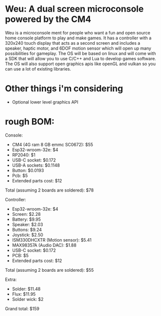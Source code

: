 # Weu: A dual screen microconsole powered by the CM4

Weu is a microconsole ment for people who 
want a fun and open source home console 
platform to play and make games. It has 
a controller with a 320x240 touch display 
that acts as a second screen and includes 
a speaker, haptic motor, and 6DOF motion 
sensor which will open up many possibilities 
for gameplay. The OS will be based on linux and
will come with a SDK that will allow you to use 
C/C++ and Lua to develop games software. The OS
will also support open graphics apis like openGL
and vulkan so you can use a lot of existing libraries.

# Other things i'm considering

- Optional lower level graphics API

# rough BOM:

Console:

- CM4 (4G ram 8 GB emmc SC0672): $55
- Esp32-wroom-32e: $4
- RP2040: $1
- USB-C socket: $0.172
- USB-A sockets: $0.1148
- Button: $0.0193
- Pcb: $5
- Extended parts cost: $12

Total (assuming 2 boards are soldered): $78

Controller:

- Esp32-wroom-32e: $4
- Screen: $2.28
- Battery: $9.95
- Speaker: $2.03
- Buttons: $9.24
- Joystick: $2.50
- ISM330DHCXTR (Motion sensor): $5.41
- MAX98357A (Audio DAC): $1.88
- USB-C socket: $0.172
- PCB: $5
- Extended parts cost: $12

Total (assuming 2 boards are soldered): $55

Extra:

- Solder: $11.48
- Flux: $11.95
- Solder wick: $2

Grand total: $159

